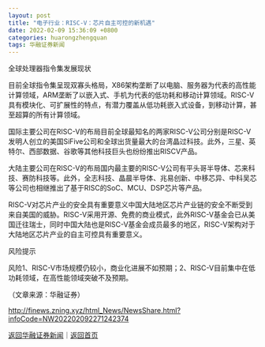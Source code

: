 ```yaml
---
layout: post
title: "电子行业：RISC-V：芯片自主可控的新机遇"
date: 2022-02-09 15:36:09 +0800
categories: huarongzhengquan
tags: 华融证券新闻
---
```

<p>全球处理器指令集发展现状</p><p>目前全球指令集呈现双寡头格局，X86架构垄断了以电脑、服务器为代表的高性能计算领域，ARM垄断了以嵌入式、手机为代表的低功耗和移动计算领域。RISC-V具有模块化、可扩展性的特点，有潜力覆盖从低功耗嵌入式设备，到移动计算，甚至超算的所有计算领域。</p><p>国际主要公司在RISC-V的布局目前全球最知名的两家RISC-V公司分别是RISC-V发明人创立的美国SiFive公司和全球出货量最大的台湾晶过科技。此外，三星、英特尔、西部数据、谷歌等其他科技巨头也纷纷推出RISCV产品。</p><p>大陆主要公司在RISC-V的布局国内最主要的RISC-V公司有平头哥半导体、芯来科技、赛防科技等。此外，全志科技、晶晨半导体、兆易创新、中移芯异、中科吴芯等公司也相继推出了基于RISC的SoC、MCU、DSP芯片等产品。</p><p>RISC-V对芯片产业的安全具有重要意义中国大陆地区芯片产业链的安全不断受到来自美国的威胁。RISC-V采用开源、免费的商业模式，此外RISC-V基金会已从美国迁往瑞士，同时中国大陆也是RISC-V基金会成员最多的地区，RISC-V架构对于大陆地区芯片产业的自主可控具有重要意义。</p><p>风险提示</p><p>风险1、RISC-V市场规模仍较小，商业化进展不如预期；2、RISC-V目前集中在低功耗领域，在高性能领域突破不及预期。</p><p class="em_media">（文章来源：华融证券）</p>

<http://finews.zning.xyz/html_News/NewsShare.html?infoCode=NW202202092271242374>

[返回华融证券新闻](//finews.withounder.com/category/huarongzhengquan.html)｜[返回首页](//finews.withounder.com/)